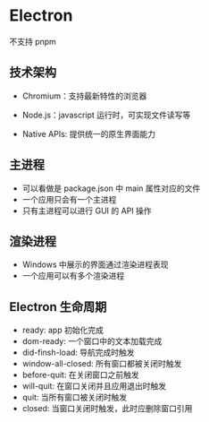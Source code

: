 # Electron

不支持 pnpm

## 技术架构

- Chromium：支持最新特性的浏览器

- Node.js：javascript 运行时，可实现文件读写等

- Native APIs: 提供统一的原生界面能力

## 主进程

- 可以看做是 package.json 中 main 属性对应的文件
- 一个应用只会有一个主进程
- 只有主进程可以进行 GUI 的 API 操作

## 渲染进程

- Windows 中展示的界面通过渲染进程表现
- 一个应用可以有多个渲染进程

## Electron 生命周期

- ready: app 初始化完成
- dom-ready: 一个窗口中的文本加载完成
- did-finsh-load: 导航完成时触发
- window-all-closed: 所有窗口都被关闭时触发
- before-quit: 在关闭窗口之前触发
- will-quit: 在窗口关闭并且应用退出时触发
- quit: 当所有窗口被关闭时触发
- closed: 当窗口关闭时触发，此时应删除窗口引用
